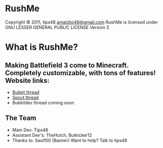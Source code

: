 RushMe
=====

Copyright © 2011, tips48 amatzko48@gmail.com
RushMe is licensed under GNU LESSER GENERAL PUBLIC LICENSE Version 3

What is RushMe?
=====

Making Battlefield 3 come to Minecraft.  Completely customizable, with tons of features!  
Website links:
---------------
*  [Bukkit thread](http://forums.bukkit.org/threads/wip-rushme-v0-1-guns-more-1337.44608/)
*  [Spout thread](http://forums.getspout.org/threads/wip-rushme-v0-1-guns-more-1337.43/)
*  Bukkitdev thread coming soon

The Team
-----------
*  Main Dev: Tips48
*  Assistant Dev's: TheHutch, Butkicker12
*  Thanks to: Saul100 (Banner)
Want to help? Talk to tips48